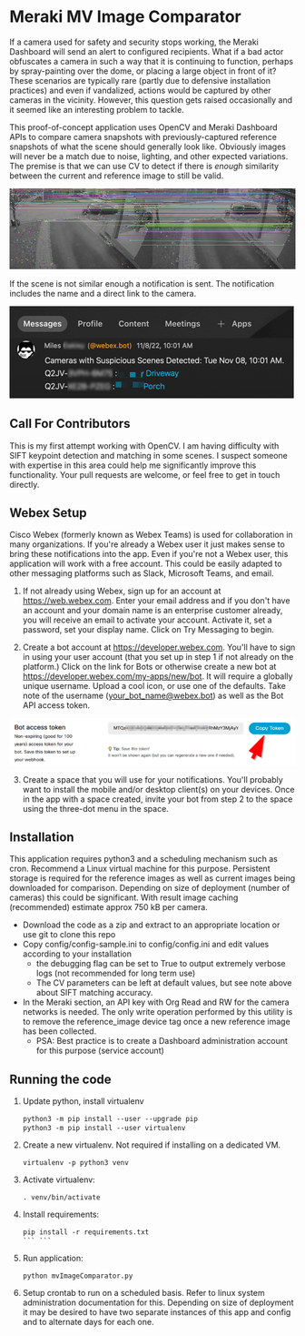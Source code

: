 # Meraki MV Image Comparator

If a camera used for safety and security stops working, the Meraki Dashboard will send an alert to configured
recipients. What if a bad actor obfuscates a camera in such a way that it is continuing to function, perhaps
by spray-painting over the dome, or placing a large object in front of it? These scenarios are typically rare
(partly due to defensive installation practices) and even if vandalized, actions would be captured by other 
cameras in the vicinity. However, this question gets raised occasionally and it seemed like an interesting
problem to tackle.

This proof-of-concept application uses OpenCV and Meraki Dashboard APIs to compare camera snapshots with 
previously-captured reference snapshots of what the scene should generally look like. Obviously images will 
never be a match due to noise, lighting, and other expected variations. The premise is that we can use CV
to detect if there is _enough_ similarity between the current and reference image to still be valid.

![Sample comparison between two images](sample_result.jpg)

If the scene is not similar enough a notification is sent. The notification includes the name and a 
direct link to the camera.

![Suspicious Camera notification](notification.png)

## Call For Contributors
This is my first attempt working with OpenCV. I am having difficulty with SIFT keypoint detection and 
matching in some scenes. I suspect someone with expertise in this area could help me significantly improve
this functionality. Your pull requests are welcome, or feel free to get in touch directly.

## Webex Setup
Cisco Webex (formerly known as Webex Teams) is used for collaboration in many organizations. If
you're already a Webex user it just makes sense to bring these notifications into the app.
Even if you're not a Webex user, this application will work with a free account. This could be easily adapted 
to other messaging platforms such as Slack, Microsoft Teams, and email. 

1. If not already using Webex, sign up for an account at https://web.webex.com. Enter your email
address and if you don't have an account and your domain name is an enterprise customer already, you
will receive an email to activate your account. Activate it, set a password, set your display name. 
Click on Try Messaging to begin. 

2. Create a bot account at https://developer.webex.com. You'll have to sign in using your user account
(that you set up in step 1 if not already on the platform.) Click on the link for Bots or otherwise
create a new bot at https://developer.webex.com/my-apps/new/bot. It will require a globally unique
username. Upload a cool icon, or use one of the defaults.  Take note of the username 
(your_bot_name@webex.bot) as well as the Bot API access token.

![bot API key](Bot-API-key.png)

3. Create a space that you will use for your notifications. You'll probably want to install the mobile 
and/or desktop client(s) on your devices. Once in the app with a space created, invite your bot from 
step 2 to the space using the three-dot menu in the space.

## Installation
This application requires python3 and a scheduling mechanism such as cron. Recommend a Linux virtual machine
for this purpose. Persistent storage is required for the reference images as well as current images being
downloaded for comparison. Depending on size of deployment (number of cameras) this could be significant.
With result image caching (recommended) estimate approx 750 kB per camera.

* Download the code as a zip and extract to an appropriate location or use git to clone this repo
* Copy config/config-sample.ini to config/config.ini and edit values according to your installation
  * the debugging flag can be set to True to output extremely verbose logs (not recommended for long term use)
  * The CV parameters can be left at default values, but see note above about SIFT matching accuracy.
* In the Meraki section, an API key with Org Read and RW for the camera networks is needed. The only write 
operation performed by this utility is to remove the reference_image device tag once a new reference image 
has been collected.
  * PSA: Best practice is to create a Dashboard administration account for this purpose (service account)

## Running the code

1. Update python, install virtualenv
   ```commandline
   python3 -m pip install --user --upgrade pip
   python3 -m pip install --user virtualenv
   ```
   
2. Create a new virtualenv. Not required if installing on a dedicated VM. 
   ```
   virtualenv -p python3 venv
   ```
3. Activate virtualenv:
    ```
   . venv/bin/activate
    ```
4. Install requirements:
   ```
   pip install -r requirements.txt
   ``` ```
5. Run application:
   ```
   python mvImageComparator.py
   ```
6. Setup crontab to run on a scheduled basis. Refer to linux system administration documentation for this. Depending
on size of deployment it may be desired to have two separate instances of this app and config and to alternate days
for each one.